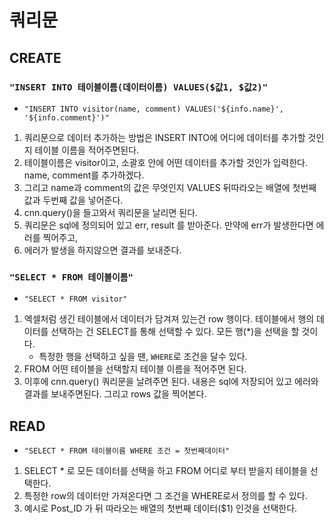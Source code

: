 # 쿼리문

## CREATE

### `"INSERT INTO 테이블이름(데이터이름) VALUES($값1, $값2)"`

- `"INSERT INTO visitor(name, comment) VALUES('${info.name}', '${info.comment}')"`

1. 쿼리문으로 데이터 추가하는 방법은 INSERT INTO에 어디에 데이터를 추가할 것인지 테이블 이름을 적어주면된다.
2. 테이블이름은 visitor이고, 소괄호 안에 어떤 데이터를 추가할 것인가 입력한다. name, comment를 추가하겠다.
3. 그리고 name과 comment의 값은 무엇인지 VALUES 뒤따라오는 배열에 첫번째 값과 두번째 값을 넣어준다.
4. cnn.query()을 들고와서 쿼리문을 날리면 된다.
5. 쿼리문은 sql에 정의되어 있고 err, result 를 받아준다. 만약에 err가 발생한다면 에러를 찍어주고,
6. 에러가 발생을 하지않으면 결과를 보내준다.

### `"SELECT * FROM 테이블이름"`

- `"SELECT * FROM visitor"`

1. 엑셀처럼 생긴 테이블에서 데이터가 담겨져 있는건 row 행이다. 테이블에서 행의 데이터를 선택하는 건 SELECT를 통해 선택할 수 있다. 모든 행(\*)을 선택을 할 것이다.
   - 특정한 행을 선택하고 싶을 땐, `WHERE`로 조건을 달수 있다.
2. FROM 어떤 테이블을 선택할지 테이블 이름을 적어주면 된다.
3. 이후에 cnn.query() 쿼리문을 날려주면 된다. 내용은 sql에 저장되어 있고 에러와 결과를 보내주면된다. 그리고 rows 값을 찍어본다.

## READ

- `"SELECT * FROM 테이블이름 WHERE 조건 = 첫번째데이터"`

1. SELECT \* 로 모든 데이터를 선택을 하고 FROM 어디로 부터 받을지 테이블을 선택한다.
2. 특정한 row의 데이터만 가져온다면 그 조건을 WHERE로서 정의를 할 수 있다.
3. 예시로 Post_ID 가 뒤 따라오는 배열의 첫번째 데이터($1) 인것을 선택한다.
